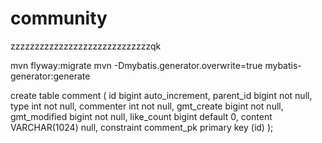 # community
zzzzzzzzzzzzzzzzzzzzzzzzzzzzzqk


mvn flyway:migrate
mvn -Dmybatis.generator.overwrite=true mybatis-generator:generate


create table comment
(
	id bigint auto_increment,
	parent_id bigint not null,
	type int not null,
	commenter int not null,
	gmt_create bigint not null,
	gmt_modified bigint not null,
	like_count bigint default 0,
	content VARCHAR(1024) null,
	constraint comment_pk
		primary key (id)
);



             
